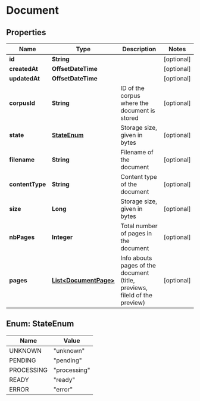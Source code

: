 

# Document


## Properties

| Name | Type | Description | Notes |
|------------ | ------------- | ------------- | -------------|
|**id** | **String** |  |  [optional] |
|**createdAt** | **OffsetDateTime** |  |  [optional] |
|**updatedAt** | **OffsetDateTime** |  |  [optional] |
|**corpusId** | **String** | ID of the corpus where the document is stored |  [optional] |
|**state** | [**StateEnum**](#StateEnum) | Storage size, given in bytes |  [optional] |
|**filename** | **String** | Filename of the document |  [optional] |
|**contentType** | **String** | Content type of the document |  [optional] |
|**size** | **Long** | Storage size, given in bytes |  [optional] |
|**nbPages** | **Integer** | Total number of pages in the document |  [optional] |
|**pages** | [**List&lt;DocumentPage&gt;**](DocumentPage.md) | Info abouts pages of the document (title, previews, fileId of the preview) |  [optional] |



## Enum: StateEnum

| Name | Value |
|---- | -----|
| UNKNOWN | &quot;unknown&quot; |
| PENDING | &quot;pending&quot; |
| PROCESSING | &quot;processing&quot; |
| READY | &quot;ready&quot; |
| ERROR | &quot;error&quot; |




